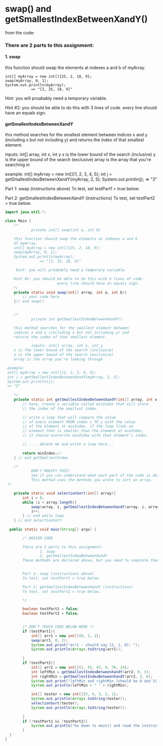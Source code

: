 # swap() and getSmallestIndexBetweenXandY()

from the code:


### There are 2 parts to this assignment: 
#### 1. swap 
this function should swap the elements at indexes a and b of myArray.
```
int[] myArray = new int[]{25, 2, 18, 9};
swap(myArray, 0, 1);
System.out.println(myArray);
            => "[2, 25, 18, 9]"
```

Hint: you will proabably need a temporary variable.

Hint #2: you should be able to do this with 3 lines of code.
                    every line should have an equals sign. 

#### getSmallestIndexBetweenXandY
this method searches for the smallest element between indices x and y (including x but not including y) and returns the index of that smallest element.

inputs: int[] array, int x, int y
x is the lower bound of the search (inclusive)
y is the upper bound of the search (exclusive)
array is the array that you're searching in

 example:
 int[] myArray = new int[]{1, 2, 3, 4, 5};
 int j = getSmallestIndexBetweenXandY(myArray, 2, 5);
 System.out.println(j);
 => "3"



Part 1: swap (instructions above)
To test, set testPart1 = true below.

Part 2: getSmallestIndexBetweenXandY (instructions)
To test, set testPart2 = true below.


```java
import java.util.*;

class Main {
	/*
 			private int[] swap(int a, int b)

	this function should swap the elements at indexes a and b
 	of myArray.
	int[] myArray = new int[]{25, 2, 18, 9};
 	swap(myArray, 0, 1);
	System.out.println(myArray);
 				=> "[2, 25, 18, 9]"

	 Hint: you will proabably need a temporary variable.

 	Hint #2: you should be able to do this with 3 lines of code.
						every line should have an equals sign. 
 	*/
	private static void swap(int[] array, int a, int b){
		// your code here
	}// end swap()

	
	/* 
 			private int getSmallestIndexBetweenXandY()

	this method searches for the smallest element between
 	indices x and y (including x but not including y) and
 	returns the index of that smallest element.

			inputs: int[] array, int x, int y
	x is the lower bound of the search (inclusive)
	y is the upper bound of the search (exclusive)
    array is the array you're looking through

 example:
 int[] myArray = new int[]{1, 2, 3, 4, 5};
 int j = getSmallestIndexBetweenXandY(myArray, 2, 5);
 System.out.println(j);
 => "3"
	
	*/
	private static int getSmallestIndexBetweenXandY(int[] array, int x, int y){
		// here, create a variable called minIndex that will store 
		// the index of the smallest index.

		// write a loop that will compare the value 
		// of every element FROM index x TO y with the value
		// of the element at minIndex. if the loop finds an 
		// element that is smaller than the element at minIndex,
		// it should overwrite minIndex with that element's index.

		// .... delete me and write a loop here...
	
		return minIndex;//
	} // end getSmallestIndex

	/* 
 			DON'T MODIFY THIS!
			See if you can understand what each part of the code is doing.
			This method uses the methods you wrote to sort an array.
 */

	private static void selectionSort(int[] array){
		int i = 0;
		while (i < array.length){
			swap(array, i, getSmallestIndexBetweenXandY(array, i, array.length));
			i++;
		} // end while loop
	} // end selectionSort
	
  public static void main(String[] args) {

		/* DRIVER CODE

 		There are 2 parts to this assignment: 
	 			1. swap 
		 		2. getSmallestIndexBetweenXandY
		These methods are declared above, but you need to complete them.
		

		Part 1: swap (instructions above)
		To test, set testPart1 = true below.

 		Part 2: getSmallestIndexBetweenXandY (instructions)
	 	To test, set testPart2 = true below.

 		*/

		boolean testPart1 = false;
		boolean testPart2 = false;

		
		/* DON'T TOUCH CODE BELOW HERE */
		if (testPart1){
			int[] arr1 = new int[]{0, 1, 2};
			swap(arr1, 0, 2);
			System.out.print("arr1 - should say [2, 1, 0]: ");
			System.out.println(Arrays.toString(arr1));
	
		}
		if (testPart2){
			int[] arr2 = new int[]{1, 55, 43, 9, 76, 24};
			int leftMin = getSmallestIndexBetweenXandY(arr2, 0, 3);
			int rightMin = getSmallestIndexBetweenXandY(arr2, 3, 6);
			System.out.print("leftMin and rightMin (should be 0 and 3): ");
			System.out.println(leftMin + " " + rightMin);

			int[] tester = new int[]{5, 4, 3, 2, 1};
			System.out.println(Arrays.toString(tester));
			selectionSort(tester);
			System.out.println(Arrays.toString(tester));
		
		}
		if (!testPart1 && !testPart2){
			System.out.println("Go down to main() and read the instructions fully.");
		}
  }
}
```